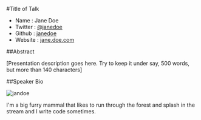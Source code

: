 #Title of Talk

* Name      : Jane Doe
* Twitter   : [@janedoe][]
* Github    : [janedoe][]
* Website   : [jane.doe.com][]

##Abstract

[Presentation description goes here. Try to keep it under say, 500 words, but more than 140 characters]

##Speaker Bio

![jandoe](https://raw.github.com/cascadiajs/2013.cascadiajs.com/master/images/janedoe.png)

I'm a big furry mammal that likes to run through the forest and splash in the stream and I write code sometimes.

[@janedoe]:http://twitter.com/janedoe
[janedoe]:http://github.com/janedoe
[jane.doe.com]:http://jane.doe.com


